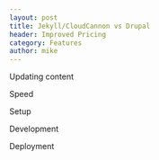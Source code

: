 ```yaml
---
layout: post
title: Jekyll/CloudCannon vs Drupal
header: Improved Pricing
category: Features
author: mike
---
```

Updating content

Speed

Setup

Development

Deployment

 
